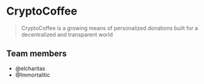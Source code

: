 # CryptoCoffee

> CryptoCoffee is a growing means of personalized donations built for a decentralized and transparent world

## Team members

-   @elcharitas
-   @Immortalitic
